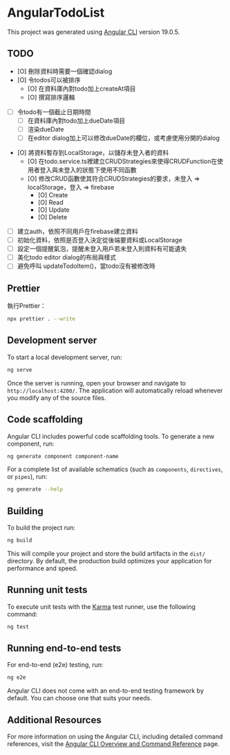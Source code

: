 # AngularTodoList

This project was generated using [Angular CLI](https://github.com/angular/angular-cli) version 19.0.5.

## TODO

- [O] 刪除資料時需要一個確認dialog
- [O] 令todos可以被排序
  - [O] 在資料庫內對todo加上createAt項目
  - [O] 撰寫排序邏輯
- [ ] 令todo有一個截止日期時間
  - [ ] 在資料庫內對todo加上dueDate項目
  - [ ] 渲染dueDate
  - [ ] 在editor dialog加上可以修改dueDate的欄位，或考慮使用分開的dialog
- [O] 將資料暫存到LocalStorage，以儲存未登入者的資料
  - [O] 在todo.service.ts裡建立CRUDStrategies來使得CRUDFunction在使用者登入與未登入的狀態下使用不同函數
  - [O] 修改CRUD函數使其符合CRUDStrategies的要求，未登入 => localStorage，登入 => firebase
    - [O] Create
    - [O] Read
    - [O] Update
    - [O] Delete
- [ ] 建立auth，依照不同用戶在firebase建立資料
- [ ] 初始化資料，依照是否登入決定從後端要資料或LocalStorage
- [ ] 設定一個提醒氣泡，提醒未登入用戶若未登入則資料有可能遺失
- [ ] 美化todo editor dialog的布局與樣式
- [ ] 避免呼叫 updateTodoItem()，當todo沒有被修改時

## Prettier

執行Prettier：

```bash
npx prettier . --write
```

## Development server

To start a local development server, run:

```bash
ng serve
```

Once the server is running, open your browser and navigate to `http://localhost:4200/`. The application will automatically reload whenever you modify any of the source files.

## Code scaffolding

Angular CLI includes powerful code scaffolding tools. To generate a new component, run:

```bash
ng generate component component-name
```

For a complete list of available schematics (such as `components`, `directives`, or `pipes`), run:

```bash
ng generate --help
```

## Building

To build the project run:

```bash
ng build
```

This will compile your project and store the build artifacts in the `dist/` directory. By default, the production build optimizes your application for performance and speed.

## Running unit tests

To execute unit tests with the [Karma](https://karma-runner.github.io) test runner, use the following command:

```bash
ng test
```

## Running end-to-end tests

For end-to-end (e2e) testing, run:

```bash
ng e2e
```

Angular CLI does not come with an end-to-end testing framework by default. You can choose one that suits your needs.

## Additional Resources

For more information on using the Angular CLI, including detailed command references, visit the [Angular CLI Overview and Command Reference](https://angular.dev/tools/cli) page.
